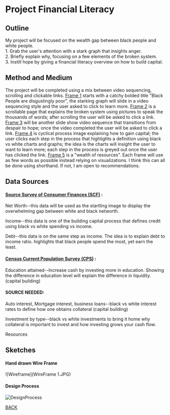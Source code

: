 

# Project Financial Literacy

## Outline
My project will be focused on the wealth gap between black people and white people. <br>
    1.     Grab the user's attention with a stark graph that insights anger.<br>
    2.     Briefly explain why, focusing on a few elements of the broken system.<br>
    3.     Instill hope by giving a financial literacy overview on how to build capital.



## Method and Medium
The project will be completed using a mix between video sequencing, scrolling and clickable links. <ins>Frame 1</ins> starts with a catchy bolded title "Black People are disgustingly poor", the starking graph will slide in a video sequencing style and the user asked to click to learn more. <ins>Frame 2</ins> is a scrollable page that explains the broken system using pictures to speak the thousands of words; after scrolling the user will be asked to click a link. <ins>Frame 3</ins> will be another slide show video sequence that transitions from despair to hope; once the video completed the user will be asked to click a link. <ins>Frame 4</ins> is cyclical process image explaining how to gain capital; the user clicks each step in the process that highlights a definition using black vs white charts and graphs; the idea is the charts will insight the user to want to learn more; each step in the process is greyed out once the user has clicked the link. <ins>Frame 5</ins> is a "wealth of resources". Each frame will use as few words as possible instead relying on visualizations. I think this can all be done using shorthand. If not, I am open to recommendations. 



## Data Sources
#### [Source Survey of Consumer Finances (SCF)](https://www.federalreserve.gov/econres/scf/dataviz/scf/chart/#range:1989,2019;series:Before_Tax_Income;demographic:all;population:all;units:median) :
  Net Worth--this data will be used as the startling image to display the overwhelming gap between white and black networth. 
  
  Income--this data is one of the building capital process that defines credit using black vs white spending vs income. 
  
  Debt--this data is on the same step as income. The idea is to explain debt to income ratio. highlights that black people spend the most, yet earn the least. 
  

#### [Census Current Population Survey (CPS)](https://www.census.gov/data/datasets/time-series/demo/cps/cps-asec.2019.html) : 
  Education attained--Increase cash by investing more in education. Showing the difference in education level will explain  the difference in liquidity. (capital building)
  

#### SOURCE NEEDED:
  Auto interest, Mortgage interest, business loans--black vs white interest rates to define how one obtains collateral (capital building)
  
  Investment by type--black vs white investments to bring it home why collateral is important to invest and how investing grows your cash flow. 
  
  Resources



## Sketches

#### Hand drawn Wire Frame

![Wireframe](WireFrame 1.JPG)


#### Design Process

![DesignProcess](Drafts.JPG)



[BACK](/README.md)




